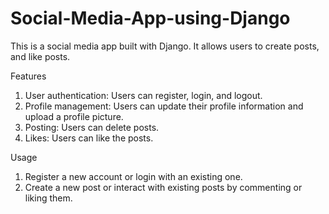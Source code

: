 # Social-Media-App-using-Django

This is a social media app built with Django. It allows users to create posts, and like posts.

Features
1. User authentication: Users can register, login, and logout.
2. Profile management: Users can update their profile information and upload a profile picture.
3. Posting: Users can delete posts.
4. Likes: Users can like the posts.

Usage
1. Register a new account or login with an existing one.
2. Create a new post or interact with existing posts by commenting or liking them.

